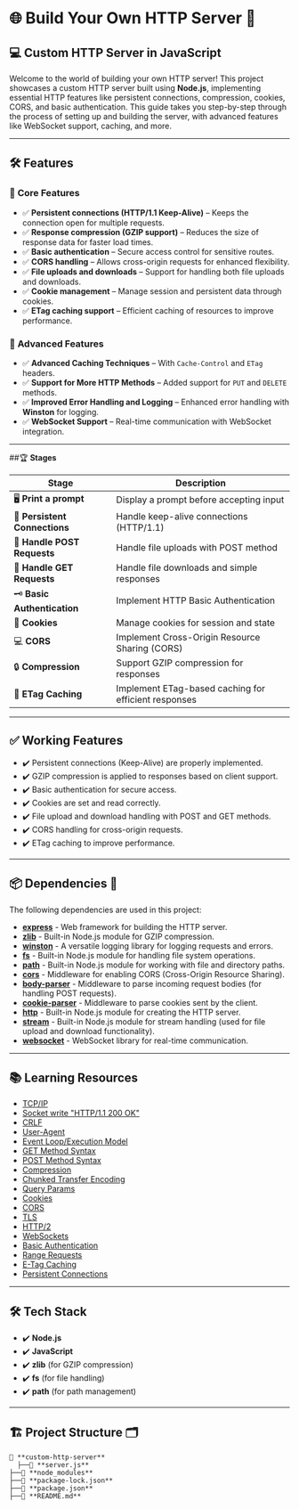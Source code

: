 # 🌐 **Build Your Own HTTP Server** 🚀

## 💻 **Custom HTTP Server in JavaScript**

Welcome to the world of building your own HTTP server! This project showcases a custom HTTP server built using **Node.js**, implementing essential HTTP features like persistent connections, compression, cookies, CORS, and basic authentication. This guide takes you step-by-step through the process of setting up and building the server, with advanced features like WebSocket support, caching, and more.

---

## 🛠️ **Features**

### 🌟 **Core Features**
* ✅ **Persistent connections (HTTP/1.1 Keep-Alive)** – Keeps the connection open for multiple requests.
* ✅ **Response compression (GZIP support)** – Reduces the size of response data for faster load times.
* ✅ **Basic authentication** – Secure access control for sensitive routes.
* ✅ **CORS handling** – Allows cross-origin requests for enhanced flexibility.
* ✅ **File uploads and downloads** – Support for handling both file uploads and downloads.
* ✅ **Cookie management** – Manage session and persistent data through cookies.
* ✅ **ETag caching support** – Efficient caching of resources to improve performance.

### 🌟 **Advanced Features**
* ✅ **Advanced Caching Techniques** – With `Cache-Control` and `ETag` headers.
* ✅ **Support for More HTTP Methods** – Added support for `PUT` and `DELETE` methods.
* ✅ **Improved Error Handling and Logging** – Enhanced error handling with **Winston** for logging.
* ✅ **WebSocket Support** – Real-time communication with WebSocket integration.

---

##🏆 **Stages**

| Stage | Description |
|-------|-------------|
| 🖥️ **Print a prompt** | Display a prompt before accepting input |
| 🔌 **Persistent Connections** | Handle keep-alive connections (HTTP/1.1) |
| 🔄 **Handle POST Requests** | Handle file uploads with POST method |
| 🏁 **Handle GET Requests** | Handle file downloads and simple responses |
| 🗝️ **Basic Authentication** | Implement HTTP Basic Authentication |
| 🍪 **Cookies** | Manage cookies for session and state |
| 💻 **CORS** | Implement Cross-Origin Resource Sharing (CORS) |
| 🔒 **Compression** | Support GZIP compression for responses |
| 🔖 **ETag Caching** | Implement ETag-based caching for efficient responses |

---

## ✅ **Working Features**
* ✔️ Persistent connections (Keep-Alive) are properly implemented.  
* ✔️ GZIP compression is applied to responses based on client support.  
* ✔️ Basic authentication for secure access.  
* ✔️ Cookies are set and read correctly.  
* ✔️ File upload and download handling with POST and GET methods.  
* ✔️ CORS handling for cross-origin requests.  
* ✔️ ETag caching to improve performance.  
 

---

## 📦 **Dependencies** 🧰

The following dependencies are used in this project:

* **[express](https://www.npmjs.com/package/express)** - Web framework for building the HTTP server.
* **[zlib](https://nodejs.org/api/zlib.html)** - Built-in Node.js module for GZIP compression.
* **[winston](https://www.npmjs.com/package/winston)** - A versatile logging library for logging requests and errors.
* **[fs](https://nodejs.org/api/fs.html)** - Built-in Node.js module for handling file system operations.
* **[path](https://nodejs.org/api/path.html)** - Built-in Node.js module for working with file and directory paths.
* **[cors](https://www.npmjs.com/package/cors)** - Middleware for enabling CORS (Cross-Origin Resource Sharing).
* **[body-parser](https://www.npmjs.com/package/body-parser)** - Middleware to parse incoming request bodies (for handling POST requests).
* **[cookie-parser](https://www.npmjs.com/package/cookie-parser)** - Middleware to parse cookies sent by the client.
* **[http](https://nodejs.org/api/http.html)** - Built-in Node.js module for creating the HTTP server.
* **[stream](https://nodejs.org/api/stream.html)** - Built-in Node.js module for stream handling (used for file upload and download functionality).
* **[websocket](https://www.npmjs.com/package/websocket)** - WebSocket library for real-time communication.

---

## 📚 **Learning Resources**

* [TCP/IP](https://www.cloudflare.com/en-ca/learning/ddos/glossary/tcp-ip/)  
* [Socket write "HTTP/1.1 200 OK"](https://developer.mozilla.org/en-US/docs/Web/HTTP/Messages#response_body)  
* [CRLF](https://developer.mozilla.org/en-US/docs/Glossary/CRLF)  
* [User-Agent](https://developer.mozilla.org/en-US/docs/Web/HTTP/Reference/Headers/User-Agent)  
* [Event Loop/Execution Model](https://developer.mozilla.org/en-US/docs/Web/JavaScript/EventLoop)  
* [GET Method Syntax](https://developer.mozilla.org/en-US/docs/Web/HTTP/Methods/GET#syntax)  
* [POST Method Syntax](https://developer.mozilla.org/en-US/docs/Web/HTTP/Methods/POST#syntax)  
* [Compression](https://developer.mozilla.org/en-US/docs/Web/HTTP/Headers/Accept-Encoding)  
* [Chunked Transfer Encoding](https://developer.mozilla.org/en-US/docs/Web/HTTP/Headers/Transfer-Encoding)  
* [Query Params](https://developer.mozilla.org/en-US/docs/Web/HTTP/Methods/GET#syntax)  
* [Cookies](https://developer.mozilla.org/en-US/docs/Web/HTTP/Cookies)  
* [CORS](https://developer.mozilla.org/en-US/docs/Web/HTTP/CORS)  
* [TLS](https://developer.mozilla.org/en-US/docs/Web/HTTP/Overview#https)  
* [HTTP/2](https://developer.mozilla.org/en-US/docs/Web/HTTP/Overview#http2)  
* [WebSockets](https://developer.mozilla.org/en-US/docs/Web/API/WebSockets_API)  
* [Basic Authentication](https://developer.mozilla.org/en-US/docs/Web/HTTP/Authentication)  
* [Range Requests](https://developer.mozilla.org/en-US/docs/Web/HTTP/Range_requests)  
* [E-Tag Caching](https://developer.mozilla.org/en-US/docs/Web/HTTP/Headers/ETag)  
* [Persistent Connections](https://developer.mozilla.org/en-US/docs/Web/HTTP/Headers/Connection)  

---

## 🛠️ **Tech Stack**
* ✔️ **Node.js**  
* ✔️ **JavaScript**  
* ✔️ **zlib** (for GZIP compression)  
* ✔️ **fs** (for file handling)  
* ✔️ **path** (for path management)  

---

## 🏗️ **Project Structure** 🗂️

```plaintext
📂 **custom-http-server** 
  ├──📄 **server.js** 
├──📂 **node_modules**  
├──📂 **package-lock.json**   
├──📂 **package.json**   
├──📄 **README.md**  
